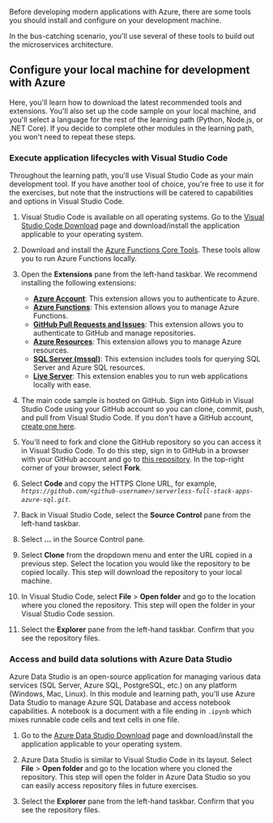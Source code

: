 Before developing modern applications with Azure, there are some tools you should install and configure on your development machine.

In the bus-catching scenario, you'll use several of these tools to build out the microservices architecture.

## Configure your local machine for development with Azure

Here, you'll learn how to download the latest recommended tools and extensions. You'll also set up the code sample on your local machine, and you'll select a language for the rest of the learning path (Python, Node.js, or .NET Core). If you decide to complete other modules in the learning path, you won't need to repeat these steps.

### Execute application lifecycles with Visual Studio Code

Throughout the learning path, you'll use Visual Studio Code as your main development tool. If you have another tool of choice, you're free to use it for the exercises, but note that the instructions will be catered to capabilities and options in Visual Studio Code.

1. Visual Studio Code is available on all operating systems. Go to the [Visual Studio Code Download](https://code.visualstudio.com/Download) page and download/install the application applicable to your operating system.

1. Download and install the [Azure Functions Core Tools](/azure/azure-functions/functions-run-local?tabs=windows%2Ccsharp%2Cbash#install-the-azure-functions-core-tools). These tools allow you to run Azure Functions locally.

1. Open the **Extensions** pane from the left-hand taskbar. We recommend installing the following extensions:

    - [**Azure Account**](https://marketplace.visualstudio.com/items?itemName=ms-vscode.azure-account): This extension allows you to authenticate to Azure.
    - [**Azure Functions**](https://marketplace.visualstudio.com/items?itemName=ms-azuretools.vscode-azurefunctions): This extension allows you to manage Azure Functions.
    - [**GitHub Pull Requests and Issues**](https://marketplace.visualstudio.com/items?itemName=GitHub.vscode-pull-request-github): This extension allows you to authenticate to GitHub and manage repositories.
    - [**Azure Resources**](https://marketplace.visualstudio.com/items?itemName=ms-azuretools.vscode-azureresourcegroups): This extension allows you to manage Azure resources.
    - [**SQL Server (mssql)**](https://marketplace.visualstudio.com/items?itemName=ms-mssql.mssql): This extension includes tools for querying SQL Server and Azure SQL resources.
    - [**Live Server**](https://marketplace.visualstudio.com/items?itemName=ritwickdey.LiveServer): This extension enables you to run web applications locally with ease.

1. The main code sample is hosted on GitHub. Sign into GitHub in Visual Studio Code using your GitHub account so you can clone, commit, push, and pull from Visual Studio Code. If you don't have a GitHub account, [create one here](https://github.com/join).

1. You'll need to fork and clone the GitHub repository so you can access it in Visual Studio Code. To do this step, sign in to GitHub in a browser with your GitHub account and go to [this repository](https://github.com/Azure-Samples/serverless-full-stack-apps-azure-sql). In the top-right corner of your browser, select **Fork**.

1. Select **Code** and copy the HTTPS Clone URL, for example, *`https://github.com/<github-username>/serverless-full-stack-apps-azure-sql.git`*.

1. Back in Visual Studio Code, select the **Source Control** pane from the left-hand taskbar.

1. Select **...** in the Source Control pane.

1. Select **Clone** from the dropdown menu and enter the URL copied in a previous step. Select the location you would like the repository to be copied locally. This step will download the repository to your local machine.

1. In Visual Studio Code, select **File** > **Open folder** and go to the location where you cloned the repository. This step will open the folder in your Visual Studio Code session.

1. Select the **Explorer** pane from the left-hand taskbar. Confirm that you see the repository files.

### Access and build data solutions with Azure Data Studio

Azure Data Studio is an open-source application for managing various data services (SQL Server, Azure SQL, PostgreSQL, etc.) on any platform (Windows, Mac, Linux). In this module and learning path, you'll use Azure Data Studio to manage Azure SQL Database and access notebook capabilities. A notebook is a document with a file ending in `.ipynb` which mixes runnable code cells and text cells in one file.

1. Go to the [Azure Data Studio Download](/sql/azure-data-studio/download-azure-data-studio) page and download/install the application applicable to your operating system.

1. Azure Data Studio is similar to Visual Studio Code in its layout. Select **File** > **Open folder**  and go to the location where you cloned the repository. This step will open the folder in Azure Data Studio so you can easily access repository files in future exercises.

1. Select the **Explorer** pane from the left-hand taskbar. Confirm that you see the repository files.
